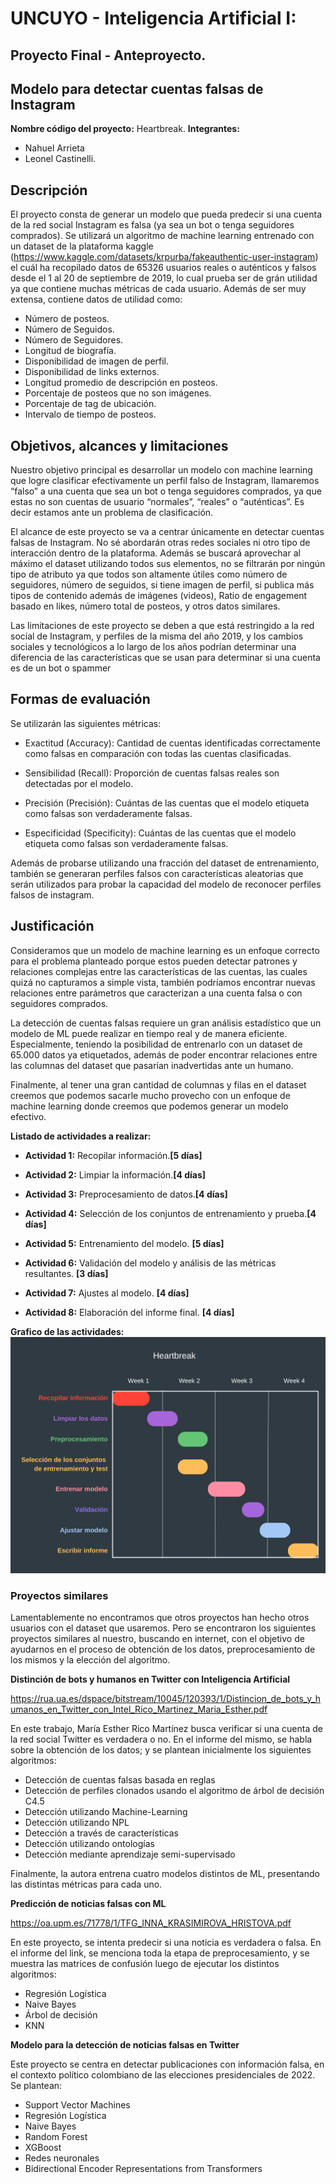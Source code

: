 # UNCUYO - Inteligencia Artificial I:
## Proyecto Final - Anteproyecto.

## Modelo para detectar cuentas falsas de Instagram

**Nombre código del proyecto:** Heartbreak.
**Integrantes:** 
  - Nahuel Arrieta
  - Leonel Castinelli.

## Descripción

El proyecto consta  de generar un modelo que pueda predecir si una cuenta de la red social Instagram es falsa (ya sea un bot o tenga seguidores comprados). Se utilizará un algoritmo de machine learning entrenado con un dataset de la plataforma kaggle (https://www.kaggle.com/datasets/krpurba/fakeauthentic-user-instagram) el cuál ha recopilado datos de 65326 usuarios reales o auténticos y falsos desde el 1 al 20 de septiembre de 2019, lo cual prueba ser de grán utilidad ya que contiene muchas métricas de cada usuario. Además de ser muy extensa, contiene datos de utilidad como: 
- Número de posteos.
- Número de Seguidos.
- Número de Seguidores.
- Longitud de biografía.
- Disponibilidad de imagen de perfil.
- Disponibilidad de links externos.
- Longitud promedio de descripción en posteos.
- Porcentaje de posteos que no son imágenes.
- Porcentaje de tag de ubicación.
- Intervalo de tiempo de posteos.

## Objetivos, alcances y limitaciones

Nuestro  objetivo principal es desarrollar un modelo con machine learning que logre clasificar efectivamente un perfil falso de Instagram, llamaremos “falso” a una cuenta que sea un bot o tenga seguidores comprados, ya que estas no son cuentas de usuario “normales”, “reales” o “auténticas”. Es decir estamos ante un problema de clasificación.
	
El alcance de este proyecto se va a centrar únicamente en detectar cuentas falsas de Instagram. No sé abordarán otras redes sociales ni otro tipo de interacción dentro de la plataforma. Además se buscará aprovechar al máximo el dataset utilizando todos sus elementos, no se filtrarán por ningún tipo de atributo ya que todos son altamente útiles como número de seguidores, número de seguidos, si tiene imagen de perfil, si publica más tipos de contenido además de imágenes (videos), Ratio de engagement basado en likes, número total de posteos, y otros datos similares. 
	
Las limitaciones de este proyecto se deben a que está restringido a la red social de Instagram, y perfiles de la misma del año 2019, y los cambios sociales y tecnológicos a lo largo de los años podrían determinar una diferencia de las características que se usan para determinar si una cuenta es de un bot o spammer


## Formas de evaluación

Se utilizarán las siguientes métricas:

- Exactitud (Accuracy): Cantidad de cuentas identificadas correctamente como falsas en comparación con todas las cuentas clasificadas.

- Sensibilidad (Recall): Proporción de cuentas falsas reales son detectadas por el modelo.

- Precisión (Precisión): Cuántas de las cuentas que el modelo etiqueta como falsas son verdaderamente falsas.

- Especificidad (Specificity): Cuántas de las cuentas que el modelo etiqueta como falsas son verdaderamente falsas.

Además de probarse utilizando una fracción del dataset de entrenamiento, también se generaran perfiles falsos con características aleatorias que serán utilizados para probar la capacidad del modelo de reconocer perfiles falsos de instagram.

## Justificación

Consideramos que un modelo de machine learning es un enfoque correcto para el problema planteado porque estos pueden detectar patrones y relaciones complejas entre las características de las cuentas, las cuales quizá no capturamos a simple vista, también podríamos encontrar nuevas relaciones entre parámetros que caracterizan a una cuenta falsa o con seguidores comprados.

La detección de cuentas falsas requiere un gran análisis estadístico que un modelo de ML puede realizar en tiempo real y de manera eficiente. Especialmente, teniendo la posibilidad de entrenarlo con un dataset de 65.000 datos ya etiquetados, además de poder encontrar relaciones entre las columnas del dataset que pasarían inadvertidas ante un humano.

Finalmente, al tener una gran cantidad de columnas y filas en el dataset creemos que podemos sacarle mucho provecho con un enfoque de machine learning donde creemos que podemos generar un modelo efectivo.

**Listado de actividades a realizar:**

- **Actividad 1:** Recopilar información.**[5 días]**

- **Actividad 2:** Limpiar la información.**[4 días]**

- **Actividad 3:** Preprocesamiento de datos.**[4 días]**

- **Actividad 4:** Selección de los conjuntos de entrenamiento y prueba.**[4 días]**

- **Actividad 5:** Entrenamiento del modelo. **[5 días]**

- **Actividad 6:** Validación del modelo y análisis de las métricas resultantes. **[3 días]** 

- **Actividad 7:** Ajustes al modelo. **[4 días]**

- **Actividad 8:** Elaboración del informe final. **[4 días]**

**Grafico de las actividades:**
![](gantt_heartbreak.png)



### Proyectos similares

Lamentablemente no encontramos que otros proyectos han hecho otros usuarios con el dataset que usaremos. Pero se encontraron los siguientes proyectos similares al nuestro, buscando en internet, con el objetivo de ayudarnos en el proceso de obtención de los datos, preprocesamiento de los mismos y la elección del algoritmo.

**Distinción de bots y humanos en Twitter con Inteligencia Artificial**

https://rua.ua.es/dspace/bitstream/10045/120393/1/Distincion_de_bots_y_humanos_en_Twitter_con_Intel_Rico_Martinez_Maria_Esther.pdf 

En este trabajo, María Esther Rico Martínez busca verificar si una cuenta de la red social Twitter es verdadera o no. 
En el informe del mismo, se habla sobre la obtención de los datos; y se plantean inicialmente los siguientes algoritmos:

- Detección de cuentas falsas basada en reglas
- Detección de perfiles clonados usando el algoritmo de árbol de decisión C4.5
- Detección utilizando Machine-Learning
- Detección utilizando NPL
- Detección a través de características
- Detección utilizando ontologías
- Detección mediante aprendizaje semi-supervisado

Finalmente, la autora entrena cuatro modelos distintos de ML, presentando las distintas métricas para cada uno.

**Predicción de noticias falsas con ML**

https://oa.upm.es/71778/1/TFG_INNA_KRASIMIROVA_HRISTOVA.pdf

En este proyecto, se intenta predecir si una noticia es verdadera o falsa.
En el informe del link, se menciona toda la etapa de preprocesamiento, y se muestra las matrices de confusión luego de ejecutar los distintos algoritmos:

- Regresión Logística
- Naive Bayes
- Árbol de decisión
- KNN

**Modelo para la detección de noticias falsas en Twitter**

Este proyecto se centra en detectar publicaciones con información falsa, en el contexto político colombiano de las elecciones presidenciales de 2022. Se plantean:

- Support Vector Machines
- Regresión Logística
- Naive Bayes
- Random Forest
- XGBoost
- Redes neuronales
- Bidirectional Encoder Representations from Transformers